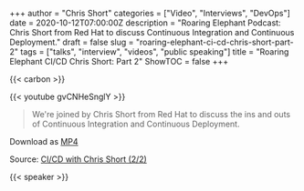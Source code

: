 +++
author = "Chris Short"
categories = ["Video", "Interviews", "DevOps"]
date = 2020-10-12T07:00:00Z
description = "Roaring Elephant Podcast: Chris Short from Red Hat to discuss Continuous Integration and Continuous Deployment."
draft = false
slug = "roaring-elephant-ci-cd-chris-short-part-2"
tags = ["talks", "interview", "videos", "public speaking"]
title = "Roaring Elephant CI/CD Chris Short: Part 2"
ShowTOC = false
+++

{{< carbon >}}

{{< youtube gvCNHeSnglY >}}

> We're joined by Chris Short from Red Hat to discuss the ins and outs of Continuous Integration and Continuous Deployment.

Download as [MP4](https://shortcdn.com/chrisshort/CI_CD-with-Chris-Short-2_2.mp4)

Source: [CI/CD with Chris Short (2/2)](https://youtu.be/gvCNHeSnglY)

{{< speaker >}}

